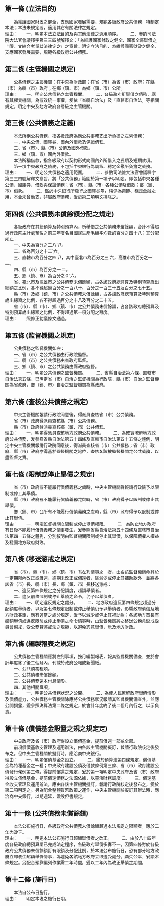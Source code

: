 第一條 (立法目的)
-----------------
　　為維護國家財政之健全，支應國家發展需要，規範各級政府公共債務，特制定本法；本法未規定者，適用其它有關法律之規定。  
理由：　　一、明定本法立法目的及與其他法律之適用順序。
　　二、參酌司法院大法官會議釋字第三三四號解釋文：「為維護國家財政之健全，國家全部舉債之上限，宜綜合考量以法律定之」之意旨，明定立法目的，為維護國家財政之健全，支應國家發展需要，規範各級政府公共債務。

第二條 (主管機關之規定)
-----------------------
　　公共債務之主管機關：在中央為財政部；在省（市）為省（市）政府；在縣（市）為縣（市）政府；在鄉（鎮、市）為鄉（鎮、市）公所。  
理由：　　一、明定公共債務之主管機關。
　　二、各級政府所舉借之債務，應有其權責機關，為有效統一事權，爰依「省縣自治法」及「直轄市自治法」等相關規定，明定中央及地方政府各層級之主管機關。

第三條 (公共債務之定義)
-----------------------
　　本法所稱公共債務，指各級政府為應公共事務支出所負擔之左列債務：  
　　一、中央公債、國庫券、國內外借款及保證債務。  
　　二、省（市）、縣（市）公債及國外借款。  
　　三、鄉（鎮、市）國內外借款。  
　　本法所稱借款，指各級政府以契約形式向國內外所借入之長期及短期款項。  
　　第一項中央政府之債務，不包括中央銀行為調節、穩定金融所負擔之債務。  
理由：　　一、明定公共債務之適用範圍。
　　二、參酌司法院大法官會議釋字第三三四號解釋文意旨，將「公共債務」範圍於第一項予以明定。即包括中央各種公債、國庫券、借款與保證債務；省（市）、縣（市）各種公債及借款；鄉（鎮、市）借款。
　　三、鑑於中央銀行所發行之國庫券等，純係為調節、穩定金融之用，本金未曾動支，非屬政府債務，爰於第二項明文排除之。

第四條 (公共債務未償餘額分配之規定)
-----------------------------------
　　各級政府在其總預算及特別預算內，所舉借之公共債務未償餘額，合計不得超過行政院主計處預估之前三年度名目國民生產毛額平均數的百分之四十八；其分配如左：  
　　一、中央為百分之二八˙八。  
　　二、省為百分之十二˙六。  
　　三、直轄市為百分之四˙八，其中臺北市為百分之三˙六，高雄市為百分之一˙二。  
　　四、縣（市）為百分之一˙二。  
　　五、鄉（鎮、市）為百分之０˙六。  
　　省、臺北市及高雄市之公共債務未償餘額，占各該政府總預算及特別預算歲出總額之比例，各不得超過百分之一百八十、百分之一百三十五及百分之七十五。  
　　縣（市）及鄉（鎮、市）之公共債務未償餘額，占各該政府總預算及特別預算歲出總額之比例，各不得超過百分之十八及百分之二十五。  
　　省（市）、縣（市）、鄉（鎮、市）之公共債務未償餘額，占各該政府總預算及特別預算歲出總額之比例，不得超過第一項分配之額度。  
理由：　　照修正動議條文通過。

第五條 (監督機關之規定)
-----------------------
　　公共債務之監督機關如左：  
　　一、省（市）之公共債務由行政院監督。  
　　二、縣（市）之公共債務由省政府監督。  
　　三、鄉（鎮、市）之公共債務由縣政府監督。  
理由：　　一、明定公共債務之監督機關。
　　二、省縣自治法第六條、直轄市自治法第五條，已明定省（市）自治之監督機關為行政院，縣（市）自治之監督機關為省政府，鄉（鎮、市）自治之監督機關為縣政府。

第六條 (查核公共債務之規定)
---------------------------
　　中央主管機關報請行政院同意後，得派員查核省（市）公共債務。  
　　省（市）政府得派員查核縣（市）公共債務。  
　　縣（市）政府得派員查核鄉（鎮、市）公共債務。  
理由：　　一、明定得派員查核地方政府公共債務。
　　二、為確實瞭解地方政府公共債務，爰參照省縣自治法第五十四條及直轄市自治法第四十五條之體例，明定中央主管機關報請行政院同意後，得派員查核省（市）公共債務；省（市）政府、縣（市）政府亦得基於監督機關之地位，查核各該被監督機關之公共債務，以盡監督之責。

第七條 (限制或停止舉債之規定)
-----------------------------
　　省（市）政府有不能履行償債義務之虞時，中央主管機關得報請行政院予以限制或停止其舉債。  
　　縣（市）政府有不能履行償債義務之虞時，省（市）政府得予以限制或停止其舉債。  
　　鄉（鎮、市）公所有不能履行償債義務之虞時，縣（市）政府得予以限制或停止其舉債。  
理由：　　一、明定監督機關之限制或停止舉債權限。
　　二、為防止地方政府有日後不能履行償債義務之情事發生，爰參照省縣自治法第五十四條及直轄市自治法第四十五條之體例，分別敘明由監督機關限制或停止其舉債，以保障債權人權益及穩固地方政府財政。

第八條 (移送懲戒之規定)
-----------------------
　　省（市）、縣（市）、鄉（鎮、市）有左列情事之一者，由各該監督機關命其於一定期限內改正或償還，逾期未改正或償還者，除減少或停止其補助款外，並將各該省（市）長、縣（市）長、鄉（鎮、市）長移送懲戒：  
　　一、違反第四條規定之分配額度，超額舉債者。  
　　二、違反前條限制或停止舉債之命令，仍予以舉債者。  
理由：　　一、明定違反規定之處分。
　　二、地方政府違反第四條規定超過分配額度舉債者，以及第七條規定限制或停止舉債仍予以舉債者，影響政府債信及地方財政甚鉅，應有適當之處分規定，爰予以減少或停止其補助款；各該地方首長有超額舉債或違反限制或停止舉債之命令情事時，由監督機關將之移送公務員懲戒委員會懲戒，受公務員懲戒法之規範，以避免恣意舉債，危及地方財政。

第九條 (編製報表之規定)
-----------------------
　　公共債務主管機關應將左列事項，按月編製報表，報其監督機關備查，並於會計年度終了後二個月內，刊載於政府公報或新聞紙。  
　　一、公共債務種類。  
　　二、公共債務未償餘額。  
　　三、公共債務還本付息情形。  
　　四、其他相關事項。  
理由：　　一、明定公共債務狀況之公開。
　　二、為使人民瞭解政府舉債情形及償債能力，公共債務主管機關除應將公共債務狀況報請其監督機關備查外，並應公開揭露，爰參照決算法第二條之規定，於會計年度終了後二個月內行之，以示負責。

第十條 (償債基金設置之規之規定定)
---------------------------------
　　中央政府及省（市）政府得設立償債基金，提前償還一部或全部。  
　　前項償債基收支管理及運用辦法，由各該主管機關擬訂，報請行政院核定後發布之。但中央主管機關於擬訂時，應洽商中央銀行。  
理由：　　一、明定償債基金之設立。
　　二、鑑於預算法第四條規定，償債基金為特種基金之一種；中央政府建設公債及借款條例第三條、省（市）政府建設公債發行條例第三條，得提前償還之規定，爰於第一項明定中央政府及省（市）政府得設立償債基金，提前償還債務之法源依據，以靈活財務調度。
　　三、償還基金收支管理及運用辦法，應由各該主管機關擬訂，報請行政院核定後發布之，爰於第二項明定之。另為配合整體貨幣政策之運作，中央主管機關於擬訂其辦法時，應洽商中央銀行，以期週延，爰設但書規定。

第十一條 (公共債務未償餘額)
---------------------------
　　本法公布施行日，各級政府公共債務未償餘額超過本法規定之限額者，應於二年內改正。  
理由：　　一、明定本法公布施行日超額舉債者之改正。
　　二、由於八十四年度各級政府總預算業已完成法定程序，各級政府舉債多寡不一，因第四條對於各級政府公共債務未償餘額訂有限額及分配比例，於本法公布施行日，恐有部分地方政府立即發生超額舉債情事，為避免各該地方政府立即遭受處分，顯失公平，爰設本條規定。另配合預算編列作業需二年時間，爰以二年內為改正舉債之期間。

第十二條 (施行日)
-----------------
　　本法自公布日施行。  
理由：　　明定本法之施行日期。